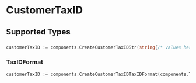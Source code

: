 # CustomerTaxID


## Supported Types

### 

```go
customerTaxID := components.CreateCustomerTaxIDStr(string{/* values here */})
```

### TaxIDFormat

```go
customerTaxID := components.CreateCustomerTaxIDTaxIDFormat(components.TaxIDFormat{/* values here */})
```

